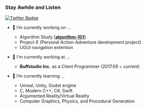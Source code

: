 ### Stay Awhile and Listen

[![Twitter Badge](https://img.shields.io/badge/-Twitter-1877f2?style=flat-square&logo=twitter&logoColor=white&link=https://twitter.com/altairkkw/)](https://twitter.com/altairkkw/)

- 🔭 I’m currently working on ...
    - Algorithm Study \[[**algorithm-101**](https://github.com/kyeonw00/algorithm-101)\]
    - Project-E (Personal Action-Adventure development project)
    - UGUI navigation extention
    
- :beginner: I'm currently working at ...
    - **Buffstudio Inc.** as a Client Programmer (2017.09 ~ current)
    
- 🌱 I’m currently learning ...
    - Unreal, Unity, Godot engine
    - C, Modern C++, C#, Swift
    - Argumented Reality/Virtual Reality
    - Computer Graphics, Physics, and Procedural Generation
